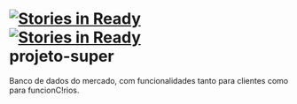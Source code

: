 [![Stories in Ready](https://badge.waffle.io/dayanepabla/projeto-super.png?label=ready)](https://waffle.io/dayanepabla/projeto-super)  
[![Stories in Ready](https://badge.waffle.io/dayanepabla/projeto-super.png?label=ready)](https://waffle.io/dayanepabla/projeto-super)  
projeto-super
=============
Banco de dados do mercado, com funcionalidades
tanto para clientes como para funcionC!rios.
